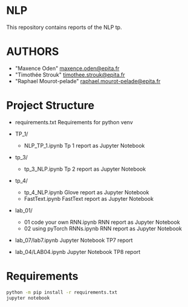 # NLP
This repository contains reports of the NLP tp.

# AUTHORS

 - "Maxence Oden" <maxence.oden@epita.fr>
 - "Timothée Strouk" <timothee.strouk@epita.fr>
 - "Raphael Mourot-pelade" <raphael.mourot-pelade@epita.fr>

# Project Structure
 - requirements.txt Requirements for python venv
 - TP_1/
    - NLP_TP_1.ipynb Tp 1 report as Jupyter Notebook
 - tp_3/
    - tp_3_NLP.ipynb Tp 2 report as Jupyter Notebook
 - tp_4/
    - tp_4_NLP.ipynb Glove report as Jupyter Notebook
    - FastText.ipynb FastText report as Jupyter Notebook

 - lab_01/
    - 01 code your own RNN.ipynb RNN report as Jupyter Notebook
    - 02 using pyTorch RNNs.ipynb RNN report as Jupyter Notebook

 - lab_07/lab7.ipynb Jupyter Notebook TP7 report

 - lab_04/LAB04.ipynb Jupyter Notebook TP8 report

# Requirements

```bash
python -m pip install -r requirements.txt
jupyter notebook
```
